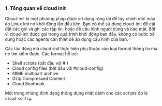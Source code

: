 <h3>1. Tổng quan về cloud init </h3>
<p>Cloud-init là một phương pháp được sử dụng rộng rãi để tùy chỉnh một máy ảo Linux khi nó khởi động lần đầu tiên. Bạn có thể sử dụng cloud-init để cài đặt các gói và ghi các tập tin, hoặc để cấu hình người dùng và bảo mật. Bởi vì cloud-init được gọi trong quá trình khởi động ban đầu, không có bước bổ sung hoặc các agents cần thiết để áp dụng cấu hình của bạn.</p>
<p>Các tác động mà cloud-init thực hiện phụ thuộc vào loại format thông tin mà nó tìm kiếm được. Các format hỗ trợ:</p>
<ul>
<li>Shell scripts (bắt đầu với #!)</li>
<li>Cloud config files (bắt đầu với #cloud-config)</li>
<li>MIME multipart archive.</li>
<li>Gzip Compressed Content</li>
<li>Cloud Boothook</li>
</ul>
<p>Một trong những định dạng thông dụng nhất dành cho các scripts đó là <code>cloud-config</code>.</p>
